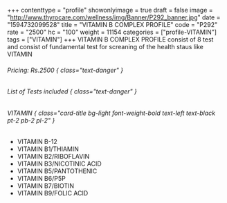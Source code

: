 +++
contenttype = "profile"
showonlyimage = true
draft = false
image = "http://www.thyrocare.com/wellness/img/Banner/P292_banner.jpg"
date = "1594732099528"
title = "VITAMIN B COMPLEX PROFILE"
code = "P292"
rate = "2500"
hc = "100"
weight = 11154
categories = ["profile-VITAMIN"]
tags = ["VITAMIN"]
+++
VITAMIN B COMPLEX PROFILE consist of 8 test and consist of fundamental test for screaning of the health staus like VITAMIN
<!--more-->
###### Pricing: Rs.2500 { class="text-danger" }

###### List of Tests included { class="text-danger" }

###### VITAMIN { class="card-title bg-light font-weight-bold text-left text-black pt-2 pb-2 pl-2" } 
* VITAMIN B-12
* VITAMIN B1/THIAMIN
* VITAMIN B2/RIBOFLAVIN
* VITAMIN B3/NICOTINIC ACID
* VITAMIN B5/PANTOTHENIC
* VITAMIN B6/P5P
* VITAMIN B7/BIOTIN
* VITAMIN B9/FOLIC ACID
